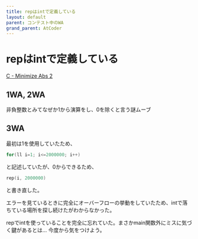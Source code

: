 ```yaml
---
title: repはintで定義している
layout: default
parent: コンテスト中のWA
grand_parent: AtCoder
---
```


# repはintで定義している
<a href="https://atcoder.jp/contests/abc330/tasks/abc330_c" target="_blank">C - Minimize Abs 2</a>

## 1WA, 2WA
非負整数とみてなぜか1から演算をし、0を除くと言う謎ムーブ

## 3WA
最初は1を使用していたため、
```cpp
for(ll i=1; i<=2000000; i++)
```
と記述していたが、0からできるため、
```cpp
rep(i, 2000000)
```
と書き直した。

エラーを見ているときに完全にオーバーフローの挙動をしていたため、intで落ちている場所を探し続けたがわからなかった。

repでintを使っていることを完全に忘れていた。まさかmain関数外にミスに気づく鍵があるとは... 今度から気をつけよう。